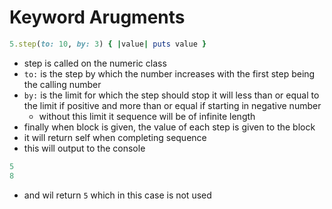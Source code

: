 # Keyword Arugments 

```ruby
5.step(to: 10, by: 3) { |value| puts value }
```

- step is called on the numeric class 
- `to:` is the step by which the number increases with the first step being the calling number
- `by:` is the limit for which the step should stop it will less than or equal to the limit if positive and more than or equal if starting in negative number
  - without this limit it sequence will be of infinite length
- finally when block is given, the value of each step is given to the block
- it will return self when completing sequence
- this will output to the console 
```ruby
5
8
```
- and wil return `5` which in this case is not used
